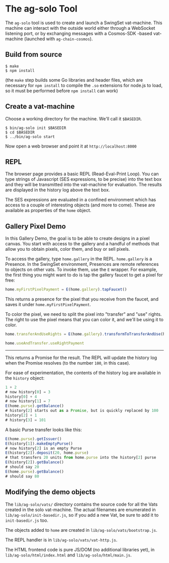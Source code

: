# The ag-solo Tool

The `ag-solo` tool is used to create and launch a SwingSet vat-machine. This
machine can interact with the outside world either through a WebSocket
listening port, or by exchanging messages with a Cosmos-SDK -based
vat-machine (launched with `ag-chain-cosmos`).

## Build from source

```
$ make
$ npm install
```

(the `make` step builds some Go libraries and header files, which are
necessary for `npm install` to compile the `.so` extensions for node.js to
load, so it must be performed before `npm install` can work)

## Create a vat-machine

Choose a working directory for the machine. We'll call it `$BASEDIR`.

```
$ bin/ag-solo init $BASEDIR
$ cd $BASEDIR
$ ../bin/ag-solo start
```

Now open a web browser and point it at `http://localhost:8000`

## REPL

The browser page provides a basic REPL (Read-Eval-Print Loop). You can type
strings of Javascript (SES expressions, to be precise) into the text box and
they will be transmitted into the vat-machine for evaluation. The results are
displayed in the history log above the text box.

The SES expressions are evaluated in a confined environment which has access
to a couple of interesting objects (and more to come). These are available as
properties of the `home` object. 

## Gallery Pixel Demo

In this Gallery Demo, the goal is to be able to create designs in a
pixel canvas. You start with access to the gallery and a handful of
methods that allow you to obtain pixels, color them, and buy or sell
pixels. 

To access the gallery, type `home.gallery` in the REPL. `home.gallery` is a
Presence. In the SwingSet environment, Presences are remote references to objects on
other vats. To invoke them, use the `E` wrapper. For example, the
first thing you might want to do is tap the gallery faucet to get a
pixel for free: 

```js
home.myFirstPixelPayment = E(home.gallery).tapFaucet()
```

This returns a presence for the pixel that you receive from the
faucet, and saves it under `home.myFirstPixelPayment`.

To color the pixel, we need to split the pixel into "transfer" and
"use" rights. The right to use the pixel means that you can color it,
and we'll be using it to color. 

```js
home.transferAndUseRights = E(home.gallery).transformToTransferAndUse(home.myFirstPixelPayment)
```

```js
home.useAndTransfer.useRightPayment
```

------
This returns a Promise for the result. The REPL will update the history log
when the Promise resolves (to the number `100`, in this case).

For ease of experimentation, the contents of the history log are available in
the `history` object:

```js
1 + 2
# now history[0] = 3
history[0] + 4
# now history[1] = 7
E(home.purse).getBalance()
# history[2] starts out as a Promise, but is quickly replaced by 100
history[2] + 1
# history[3] = 101
```

A basic Purse transfer looks like this:

```js
E(home.purse).getIssuer()
E(history[1]).makeEmptyPurse()
# now history[2] is an empty Purse
E(history[2]).deposit(20, home.purse)
# that transfers 20 units from home.purse into the history[2] purse
E(history[2]).getBalance()
# should say 20
E(home.purse).getBalance()
# should say 80
```

## Modifying the demo objects

The `lib/ag-solo/vats/` directory contains the source code for all the Vats
created in the solo vat-machine. The actual filenames are enumerated in
`lib/ag-solo/init-basedir.js`, so if you add a new Vat, be sure to add it to
`init-basedir.js` too.

The objects added to `home` are created in `lib/ag-solo/vats/bootstrap.js`.

The REPL handler is in `lib/ag-solo/vats/vat-http.js`.

The HTML frontend code is pure JS/DOM (no additional libraries yet), in
`lib/ag-solo/html/index.html` and `lib/ag-solo/html/main.js`.
